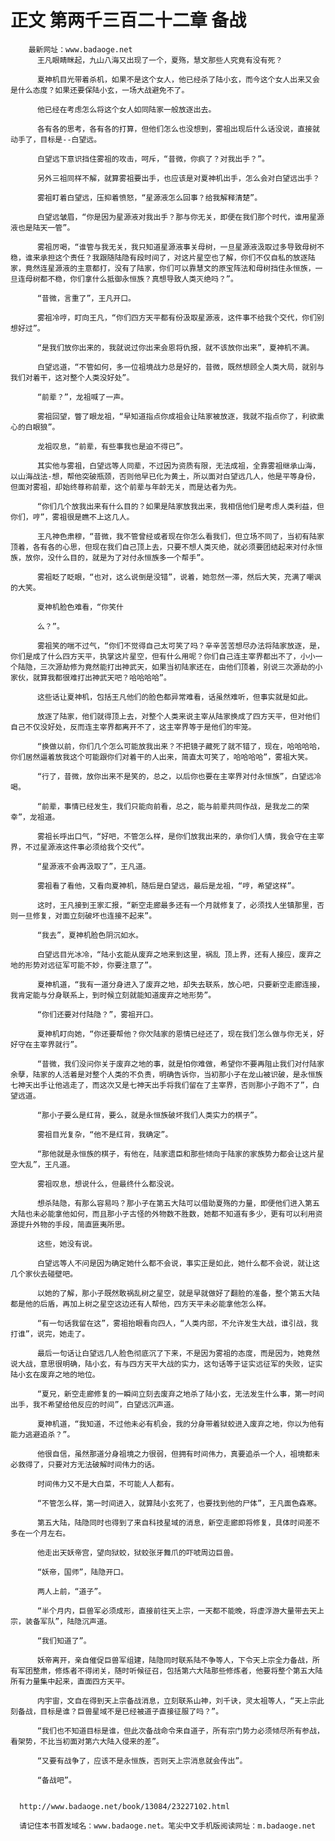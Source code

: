 # 正文 第两千三百二十二章 备战
        最新网址：www.badaoge.net
          王凡眼睛眯起，九山八海又出现了一个，夏殇，慧文那些人究竟有没有死？
      
          夏神机目光带着杀机，如果不是这个女人，他已经杀了陆小玄，而今这个女人出来又会是什么态度？如果还要保陆小玄，一场大战避免不了。
      
          他已经在考虑怎么将这个女人如同陆家一般放逐出去。
      
          各有各的思考，各有各的打算，但他们怎么也没想到，雾祖出现后什么话没说，直接就动手了，目标是--白望远。
      
          白望远下意识挡住雾祖的攻击，呵斥，“昔微，你疯了？对我出手？”。
      
          另外三祖同样不解，就算雾祖要出手，也应该是对夏神机出手，怎么会对白望远出手？
      
          雾祖盯着白望远，压抑着愤怒，“星源液怎么回事？给我解释清楚”。
      
          白望远皱眉，“你是因为星源液对我出手？那与你无关，即便在我们那个时代，谁用星源液也是陆天一管”。
      
          雾祖厉喝，“谁管与我无关，我只知道星源液事关母树，一旦星源液汲取过多导致母树不稳，谁来承担这个责任？我跟随陆隐有段时间了，对这片星空也了解，你们不仅自私的放逐陆家，竟然连星源液的主意都打，没有了陆家，你们可以靠慧文的原宝阵法和母树挡住永恒族，一旦连母树都不稳，你们拿什么抵御永恒族？真想导致人类灭绝吗？”。
      
          “昔微，言重了”，王凡开口。
      
          雾祖冷哼，盯向王凡，“你们四方天平都有份汲取星源液，这件事不给我个交代，你们别想好过”。
      
          “是我们放你出来的，我就说过你出来会恩将仇报，就不该放你出来”，夏神机不满。
      
          白望远道，“不管如何，多一位祖境战力总是好的，昔微，既然想顾全人类大局，就别与我们对着干，这对整个人类没好处”。
      
          “前辈？”，龙祖喊了一声。
      
          雾祖回望，瞥了眼龙祖，“早知道指点你成祖会让陆家被放逐，我就不指点你了，利欲熏心的白眼狼”。
      
          龙祖叹息，“前辈，有些事我也是迫不得已”。
      
          其实他与雾祖，白望远等人同辈，不过因为资质有限，无法成祖，全靠雾祖继承山海，以山海战法-想，帮他突破瓶颈，否则他早已化为黄土，所以面对白望远几人，他是平等身份，但面对雾祖，却始终尊称前辈，这个前辈与年龄无关，而是达者为先。
      
          “你们几个放我出来有什么目的？如果是陆家放我出来，我相信他们是考虑人类利益，但你们，哼”，雾祖很是瞧不上这几人。
      
          王凡神色肃穆，“昔微，我不管曾经或者现在你怎么看我们，但立场不同了，当初有陆家顶着，各有各的心思，但现在我们自己顶上去，只要不想人类灭绝，就必须要团结起来对付永恒族，放你，没什么目的，就是为了对付永恒族多一个帮手”。
      
          雾祖眨了眨眼，“也对，这么说倒是没错”，说着，她忽然一滞，然后大笑，充满了嘲讽的大笑。
      
          夏神机脸色难看，“你笑什
      
          么？”。
      
          雾祖笑的喘不过气，“你们不觉得自己太可笑了吗？辛辛苦苦想尽办法将陆家放逐，是，你们是成了什么四方天平，执掌这片星空，但有什么用呢？你们自己连主宰界都出不了，小小一个陆隐，三次源劫修为竟然能打出神武天，如果当初陆家还在，由他们顶着，别说三次源劫的小家伙，就算我都很难打出神武天吧？哈哈哈哈”。
      
          这些话让夏神机，包括王凡他们的脸色都异常难看，话虽然难听，但事实就是如此。
      
          放逐了陆家，他们就得顶上去，对整个人类来说主宰从陆家换成了四方天平，但对他们自己不仅没好处，反而连主宰界都离开不了，这主宰界等于是他们的牢笼。
      
          “换做以前，你们几个怎么可能放我出来？不把镜子藏死了就不错了，现在，哈哈哈哈，你们居然逼着放我这个可能跟你们对着干的人出来，简直太可笑了，哈哈哈哈”，雾祖大笑。
      
          “行了，昔微，放你出来不是笑的，总之，以后你也要在主宰界对付永恒族”，白望远冷喝。
      
          “前辈，事情已经发生，我们只能向前看，总之，能与前辈共同作战，是我龙二的荣幸”，龙祖道。
      
          雾祖长呼出口气，“好吧，不管怎么样，是你们放我出来的，承你们人情，我会守在主宰界，不过星源液这件事必须给我个交代”。
      
          “星源液不会再汲取了”，王凡道。
      
          雾祖看了看他，又看向夏神机，随后是白望远，最后是龙祖，“哼，希望这样”。
      
          这时，王凡接到王家汇报，“新空走廊最多还有一个月就修复了，必须找人坐镇那里，否则一旦修复，对面立刻破坏也连接不起来”。
      
          “我去”，夏神机脸色阴沉如水。
      
          白望远目光冰冷，“陆小玄能从废弃之地来到这里，祸乱 顶上界，还有人接应，废弃之地的形势对远征军可能不妙，你要注意了”。
      
          夏神机道，“我有一道分身进入了废弃之地，却失去联系，放心吧，只要新空走廊连接，我肯定能与分身联系上，到时候立刻就能知道废弃之地形势”。
      
          “你们还要对付陆隐？”，雾祖开口。
      
          夏神机盯向她，“你还要帮他？你欠陆家的恩情已经还了，现在我们怎么做与你无关，好好守在主宰界就行”。
      
          “昔微，我们没问你关于废弃之地的事，就是怕你难做，希望你不要再阻止我们对付陆家余孽，陆家的人活着是对整个人类的不负责，明确告诉你，当初那小子在龙山被识破，是永恒族七神天出手让他逃走了，而这次又是七神天出手将我们留在了主宰界，否则那小子跑不了”，白望远道。
      
          “那小子要么是红背，要么，就是永恒族破坏我们人类实力的棋子”。
      
          雾祖目光复杂，“他不是红背，我确定”。
      
          “那他就是永恒族的棋子，有他在，陆家遗臣和那些倾向于陆家的家族势力都会让这片星空大乱”，王凡道。
      
          雾祖叹息，想说什么，但最终什么都没说。
      
          想杀陆隐，有那么容易吗？那小子在第五大陆可以借助夏殇的力量，即便他们进入第五大陆也未必能拿他如何，而且那小子古怪的外物数不胜数，她都不知道有多少，更有可以利用资源提升外物的手段，简直匪夷所思。
      
          这些，她没有说。
      
          白望远等人不问是因为确定她什么都不会说，事实正是如此，她什么都不会说，就让这几个家伙去碰壁吧。
      
          以她的了解，那小子既然敢祸乱树之星空，就是早就做好了翻脸的准备，整个第五大陆都是他的后盾，再加上树之星空这边还有人帮他，四方天平未必能拿他怎么样。
      
          “有一句话我留在这”，雾祖抬眼看向四人，“人类内部，不允许发生大战，谁引战，我打谁”，说完，她走了。
      
          最后一句话让白望远几人脸色彻底沉了下来，不是因为雾祖的态度，而是因为，她竟然说大战，意思很明确，陆小玄，有与四方天平大战的实力，这句话等于证实远征军的失败，证实陆小玄在废弃之地的地位。
      
          “夏兄，新空走廊修复的一瞬间立刻去废弃之地杀了陆小玄，无法发生什么事，第一时间出手，我不希望给他反应的时间”，白望远沉声道。
      
          夏神机道，“我知道，不过他未必有机会，我的分身带着狱蛟进入废弃之地，你以为他有能力逃避追杀？”。
      
          他很自信，虽然那道分身祖境之力很弱，但拥有时间伟力，真要追杀一个人，祖境都未必救得了，只要对方无法破解时间伟力的话。
      
          时间伟力又不是大白菜，不可能人人都有。
      
          “不管怎么样，第一时间进入，就算陆小玄死了，也要找到他的尸体”，王凡面色森寒。
      
          第五大陆，陆隐同时也得到了来自科技星域的消息，新空走廊即将修复，具体时间差不多在一个月左右。
      
          他走出天妖帝宫，望向狱蛟，狱蛟张牙舞爪的吓唬周边巨兽。
      
          “妖帝，国师”，陆隐开口。
      
          两人上前，“道子”。
      
          “半个月内，巨兽军必须成形，直接前往天上宗，一天都不能晚，将虚浮游大量带去天上宗，装备军队”，陆隐沉声道。
      
          “我们知道了”。
      
          妖帝离开，亲自催促巨兽军组建，陆隐同时联系陆不争等人，下令天上宗全力备战，所有军团整肃，修炼者不得闭关，随时听候征召，包括第六大陆那些修炼者，他要将整个第五大陆所有力量集中起来，直面四方天平。
      
          内宇宙，文自在得到天上宗备战消息，立刻联系山神，刘千诀，灵太祖等人，“天上宗此刻备战，目标是谁？巨兽星域不是已经被道子直接征服了吗？”。
      
          “我们也不知道目标是谁，但此次备战命令来自道子，所有宗门势力必须倾尽所有参战，看架势，不比当初面对第六大陆入侵来的差”。
      
          “又要有战争了，应该不是永恒族，否则天上宗消息就会传出”。
      
          “备战吧”。
      
      
      http://www.badaoge.net/book/13084/23227102.html
      
      请记住本书首发域名：www.badaoge.net。笔尖中文手机版阅读网址：m.badaoge.net